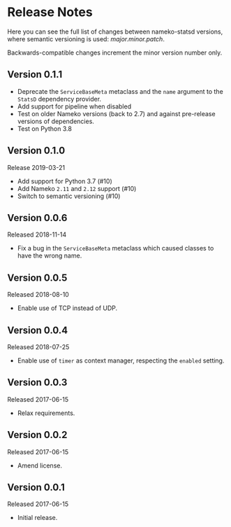 Release Notes
=============

Here you can see the full list of changes between
nameko-statsd versions, where semantic versioning is used:
*major.minor.patch*.

Backwards-compatible changes increment the minor version number only.


Version 0.1.1
-------------

* Deprecate the `ServiceBaseMeta` metaclass and the `name` argument to the
  `StatsD` dependency provider.
* Add support for pipeline when disabled
* Test on older Nameko versions (back to 2.7) and against pre-release versions of
  dependencies.
* Test on Python 3.8

Version 0.1.0
-------------

Release 2019-03-21

* Add support for Python 3.7 (#10)
* Add Nameko ``2.11`` and ``2.12`` support (#10)
* Switch to semantic versioning (#10)


Version 0.0.6
-------------

Released 2018-11-14

* Fix a bug in the `ServiceBaseMeta` metaclass which caused classes to have the
  wrong name.


Version 0.0.5
-------------

Released 2018-08-10

* Enable use of TCP instead of UDP.

Version 0.0.4
-------------

Released 2018-07-25

* Enable use of `timer` as context manager, respecting the `enabled` setting.


Version 0.0.3
-------------

Released 2017-06-15

* Relax requirements.


Version 0.0.2
-------------

Released 2017-06-15

* Amend license.


Version 0.0.1
-------------

Released 2017-06-15

* Initial release.
